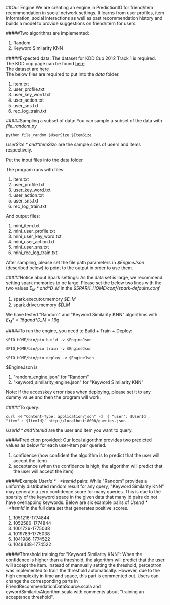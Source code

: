 <!--
Licensed to the Apache Software Foundation (ASF) under one or more
contributor license agreements.  See the NOTICE file distributed with
this work for additional information regarding copyright ownership.
The ASF licenses this file to You under the Apache License, Version 2.0
(the "License"); you may not use this file except in compliance with
the License.  You may obtain a copy of the License at

    http://www.apache.org/licenses/LICENSE-2.0

Unless required by applicable law or agreed to in writing, software
distributed under the License is distributed on an "AS IS" BASIS,
WITHOUT WARRANTIES OR CONDITIONS OF ANY KIND, either express or implied.
See the License for the specific language governing permissions and
limitations under the License.
-->

##Our Engine
We are creating an engine in PredictionIO for friend/item recommendation in social network settings. It learns from user profiles, item information, social interactions as well as past recommendation history and builds a model to provide suggestions on friend/item for users.

#####Two algorithms are implemented:
1. Random
2. Keyword Similarity KNN

#####Expected data:
The dataset for KDD Cup 2012 Track 1 is required. <br />
The KDD cup page can be found <a href="https://www.kddcup2012.org/c/kddcup2012-track1">here</a><br />
The dataset are <a href="https://www.kddcup2012.org/c/kddcup2012-track1/data">here</a><br />
The below files are required to put into the *data* folder.

1. item.txt
2. user_profile.txt
3. user\_key\_word.txt
4. user_action.txt
5. user_sns.txt
6. rec\_log\_train.txt

#####Sampling a subset of data:
You can sample a subset of the data with *file_random.py*
```
python file_random $UserSize $ItemSize
```
*$UserSize* and *$ItemSize* are the sample sizes of users and items respectively.

Put the input files into the data folder

The program runs with files:

1. item.txt
2. user_profile.txt
3. user\_key\_word.txt
4. user\_action.txt
5. user\_sns.txt
6. rec\_log\_train.txt

And output files:

1. mini_item.txt
2. mini\_user\_profile.txt
3. mini\_user_key_word.txt
4. mini\_user_action.txt
5. mini\_user\_sns.txt
6. mini\_rec\_log_train.txt

After sampling, please set the file path parameters in *$EngineJson* (described below) to point to the output in order to use them.

#####Notice about Spark settings:
As the data set is large, we recommend setting spark memories to be large. Please set the below two lines with the two values *$E_M* and *$D_M* in the *$SPARK_HOME/conf/spark-defaults.conf*

1. spark.executor.memory *$E_M*
2. spark.driver.memory *$D_M*

We have tested "Random" and "Keyword Similarity KNN" algorithms with *$E_M* = 16g and *$D_M* = 16g.

#####To run the engine, you need to Build + Train + Deploy:
```
$PIO_HOME/bin/pio build -v $EngineJson

$PIO_HOME/bin/pio train -v $EngineJson

$PIO_HOME/bin/pio deploy -v $EngineJson
```

$EngineJson is

1. "random_engine.json" for "Random"
2. "keyword_similarity_engine.json" for "Keyword Similarity KNN"

Note: if the accesskey error rises when deploying, please set it to any dummy value and then the program will work.

#####To query:
```
curl -H "Content-Type: application/json" -d '{ "user": $UserId , "item" : $ItemId}' http://localhost:8000/queries.json
```

*$UserId* and *$ItemId* are the user and item you want to query.

#####Prediction provided:
Our local algorithm provides two predicted values as below for each user-item pair queried.

1. confidence (how confident the algorithm is to predict that the user will accept the item)
2. acceptance (when the confidence is high, the algorithm will predict that the user will accept the item)

#####Example *$UserId*-*$ItemId* pairs:
While "Random" provides a uniformly distributed random result for any query,
"Keyword Similarity KNN" may generate a zero confidence score for many queries.
This is due to the sparsity of the keyword space in the given data that many id pairs
do not have overlapping keywords. Below are six example pairs of *$UserId*-*$ItemId* 
in the full data set that generates positive scores.

1. 1051216-1774844
2. 1052586-1774844
3. 1001726-1775038
4. 1019789-1775038
5. 1041986-1774522
6. 1048438-1774522
 
#####Threshold training for "Keyword Similarity KNN":
When the confidence is higher than a threshold, 
the algorithm will predict that the user will accept the item.
Instead of mannually setting the threshold, 
perceptron was implemented to train the threshold automatically.
However, due to the high complexity in time and space, 
this part is commented out. 
Users can change the corresponding parts in FriendRecommendationDataSource.scala
and eywordSimilarityAlgorithm.scala 
with comments about "training an acceptance threshold".
